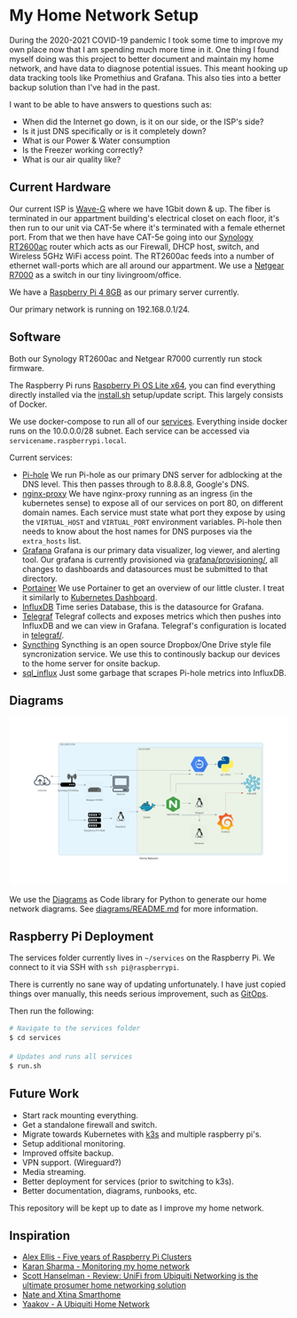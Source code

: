 # My Home Network Setup

During the 2020-2021 COVID-19 pandemic I took some time to improve my own place now that I am spending much more time in it. One thing I found myself doing was this project to better document and maintain my home network, and have data to diagnose potential issues. This meant hooking up data tracking tools like Promethius and Grafana. This also ties into a better backup solution than I've had in the past.

I want to be able to have answers to questions such as:

- When did the Internet go down, is it on our side, or the ISP's side?
- Is it just DNS specifically or is it completely down?
- What is our Power & Water consumption
- Is the Freezer working correctly?
- What is our air quality like?

## Current Hardware

Our current ISP is [Wave-G](https://waveg.wavebroadband.com) where we have 1Gbit down & up. The fiber is terminated in our appartment building's electrical closet on each floor, it's then run to our unit via CAT-5e where it's terminated with a female ethernet port. From that we then have have CAT-5e going into our [Synology RT2600ac](https://www.synology.com/en-us/products/RT2600ac) router which acts as our Firewall, DHCP host, switch, and Wireless 5GHz WiFi access point. The RT2600ac feeds into a number of ethernet wall-ports which are all around our appartment. We use a [Netgear R7000](https://www.netgear.com/home/products/networking/wifi-routers/R7000.aspx) as a switch in our tiny livingroom/office.

We have a [Raspberry Pi 4 8GB](https://www.raspberrypi.org/products/raspberry-pi-4-model-b) as our primary server currently.

Our primary network is running on 192.168.0.1/24.

## Software

Both our Synology RT2600ac and Netgear R7000 currently run stock firmware.

The Raspberry Pi runs [Raspberry Pi OS Lite x64](https://www.raspberrypi.org/software/operating-systems/), you can find everything directly installed via the [install.sh](./install.sh) setup/update script. This largely consists of Docker.

We use docker-compose to run all of our [services](./services/). Everything inside docker runs on the 10.0.0.0/28 subnet. Each service can be accessed via `servicename.raspberrypi.local`.

Current services:

- [Pi-hole](https://pi-hole.net)
  We run Pi-hole as our primary DNS server for adblocking at the DNS level. This then passes through to 8.8.8.8, Google's DNS.
- [nginx-proxy](https://github.com/nginx-proxy/nginx-proxy)
  We have nginx-proxy running as an ingress (in the kubernetes sense) to expose all of our services on port 80, on different domain names. Each service must state what port they expose by using the `VIRTUAL_HOST` and `VIRTUAL_PORT` environment variables. Pi-hole then needs to know about the host names for DNS purposes via the `extra_hosts` list.
- [Grafana](https://grafana.com)
  Grafana is our primary data visualizer, log viewer, and alerting tool. Our grafana is currently provisioned via [grafana/provisioning/](./grafana/provisioning/), all changes to dashboards and datasources must be submitted to that directory.
- [Portainer](https://www.portainer.io)
  We use Portainer to get an overview of our little cluster. I treat it similarly to [Kubernetes Dashboard](https://kubernetes.io/docs/tasks/access-application-cluster/web-ui-dashboard/).
- [InfluxDB](https://www.influxdata.com)
  Time series Database, this is the datasource for Grafana.
- [Telegraf](https://www.influxdata.com/time-series-platform/telegraf/)
  Telegraf collects and exposes metrics which then pushes into InfluxDB and we can view in Grafana. Telegraf's configuration is located in [telegraf/](./telegraf/).
- [Syncthing](https://syncthing.net)
  Syncthing is an open source Dropbox/One Drive style file syncronization service. We use this to continously backup our devices to the home server for onsite backup.
- [sql_influx](./services/sql_influx/)
  Just some garbage that scrapes Pi-hole metrics into InfluxDB.

## Diagrams

![Home Network Diagram](./diagrams/output/home_network.png)

We use the [Diagrams](https://diagrams.mingrammer.com) as Code library for Python to generate our home network diagrams. See [diagrams/README.md](./diagrams/README.md) for more information.

## Raspberry Pi Deployment

The services folder currently lives in `~/services` on the Raspberry Pi. We connect to it via SSH with `ssh pi@raspberrypi`.

There is currently no sane way of updating unfortunately. I have just copied things over manually, this needs serious improvement, such as [GitOps](https://medium.com/@bhargavshah2011/overview-of-gitops-31e206e19e4e).

Then run the following:

```bash
# Navigate to the services folder
$ cd services

# Updates and runs all services
$ run.sh
```

## Future Work

- Start rack mounting everything.
- Get a standalone firewall and switch.
- Migrate towards Kubernetes with [k3s](https://k3s.io/) and multiple raspberry pi's.
- Setup additional monitoring.
- Improved offsite backup.
- VPN support. (Wireguard?)
- Media streaming.
- Better deployment for services (prior to switching to k3s).
- Better documentation, diagrams, runbooks, etc.

This repository will be kept up to date as I improve my home network.

## Inspiration

- [Alex Ellis - Five years of Raspberry Pi Clusters](https://alexellisuk.medium.com/five-years-of-raspberry-pi-clusters-77e56e547875)
- [Karan Sharma - Monitoring my home network](https://mrkaran.dev/posts/isp-monitoring/)
- [Scott Hanselman - Review: UniFi from Ubiquiti Networking is the ultimate prosumer home networking solution](https://www.hanselman.com/blog/review-unifi-from-ubiquiti-networking-is-the-ultimate-prosumer-home-networking-solution)
- [Nate and Xtina Smarthome](https://gitlab.com/nathang21/nate-and-xtina-home/-/tree/master)
- [Yaakov - A Ubiquiti Home Network](https://blog.yaakov.online/a-ubiquiti-home-network/)
